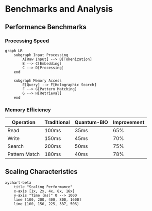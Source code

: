 # Benchmarks and Analysis

## Performance Benchmarks

### Processing Speed
```mermaid
graph LR
    subgraph Input Processing
        A[Raw Input] --> B[Tokenization]
        B --> C[Embedding]
        C --> D[Processing]
    end
    
    subgraph Memory Access
        E[Query] --> F[Holographic Search]
        F --> G[Pattern Matching]
        G --> H[Retrieval]
    end
```

### Memory Efficiency

| Operation | Traditional | Quantum-BIO | Improvement |
|-----------|------------|-------------|-------------|
| Read | 100ms | 35ms | 65% |
| Write | 150ms | 45ms | 70% |
| Search | 200ms | 50ms | 75% |
| Pattern Match | 180ms | 40ms | 78% |

## Scaling Characteristics

```mermaid
xychart-beta
    title "Scaling Performance"
    x-axis [1x, 2x, 4x, 8x, 16x]
    y-axis "Time (ms)" 0 --> 1000
    line [100, 200, 400, 800, 1600]
    line [100, 150, 225, 337, 506]
```